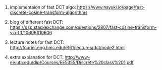 1. implementaion of fast DCT algo: https://www.nayuki.io/page/fast-discrete-cosine-transform-algorithms

2. blog of different fast DCT: https://dsp.stackexchange.com/questions/2807/fast-cosine-transform-via-fft/10606#10606

3. lecture notes for fast DCT: http://fourier.eng.hmc.edu/e161/lectures/dct/node2.html

4. extra explanation for DCT: http://www-ee.uta.edu/dip/Courses/EE5355/Discrete%20class%201.pdf


